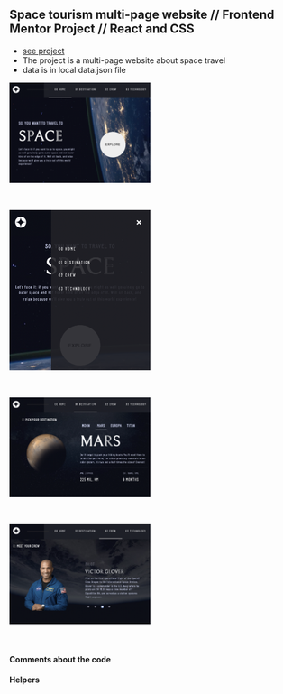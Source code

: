 ## Space tourism multi-page website // Frontend Mentor Project // React and CSS

- [see project]()
- The project is a multi-page website about space travel
- data is in local data.json file

<p align-items: center>
    <img src='./readme-images/Screenshot-space-tourism-01.png' width='250'>
</p>
<br/>
<p align-items: center>
    <img src='./readme-images/Screenshot-space-tourism-02.png' width='250'>
</p>
<br/>
<p align-items: center>
    <img src='./readme-images/Screenshot-space-tourism-03.png' width='250'>
</p>
<br/>
<p align-items: center>
    <img src='./readme-images/Screenshot-space-tourism-04.png' width='250'>
</p>
<br/>

#### Comments about the code

#### Helpers
